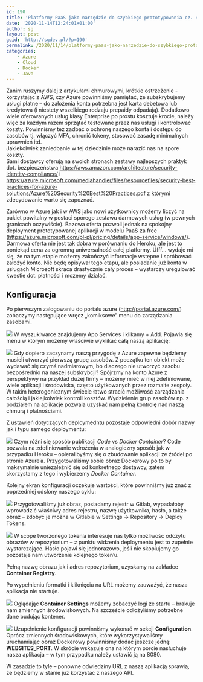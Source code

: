 ```yaml
---
id: 190
title: 'Platformy PaaS jako narzędzie do szybkiego prototypowania cz. 4. – Azure App Service'
date: '2020-11-14T12:24:01+01:00'
author: sg
layout: post
guid: 'http://sgdev.pl/?p=190'
permalink: /2020/11/14/platformy-paas-jako-narzedzie-do-szybkiego-prototypowania-cz-4-azure-app-service/
categories:
    - Azure
    - Cloud
    - Docker
    - Java
---
```


Zanim ruszymy dalej z artykułami chmurowymi, krótkie ostrzeżenie -korzystając z AWS, czy Azure powinniśmy pamiętać, że subskrybujemy usługi płatne – do założenia konta potrzebna jest karta debetowa lub kredytowa (i niestety wszelkiego rodzaju prepaidy odpadają). Dodatkowo wiele oferowanych usług klasy Enterprise po prostu kosztuje krocie, należy więc za każdym razem sprzątać testowane przez nas usługi i kontrolować koszty. Powinniśmy też zadbać o ochronę naszego konta i dostępu do zasobów tj. włączyć MFA, chronić tokeny, stosować zasadę minimalnych uprawnień itd.  
Jakiekolwiek zaniedbanie w tej dziedzinie może narazić nas na spore koszty.  
Sami dostawcy oferują na swoich stronach zestawy najlepszych praktyk dot. bezpieczeństwa <https://aws.amazon.com/architecture/security-identity-compliance/> i <https://azure.microsoft.com/mediahandler/files/resourcefiles/security-best-practices-for-azure-solutions/Azure%20Security%20Best%20Practices.pdf> z którymi zdecydowanie warto się zapoznać.

Zarówno w Azure jak i w AWS jako nowi użytkownicy możemy liczyć na pakiet powitalny w postaci sporego zestawu darmowych usług (w pewnych granicach oczywiście). Bazowa oferta pozwoli jednak na spokojny deployment prototypowanej aplikacji w modelu PaaS za free (<https://azure.microsoft.com/pl-pl/pricing/details/app-service/windows/>). Darmowa oferta nie jest tak dobra w porównaniu do Heroku, ale jest to poniekąd cena za ogromną uniwersalność całej platformy. Ufff… wydaje mi się, że na tym etapie możemy zakończyć informacje wstępne i spróbować założyć konto. Nie będę opisywał tego etapu, ale posiadanie już konta w usługach Microsoft skraca drastycznie cały proces – wystarczy uregulować kwestie dot. płatności i możemy działać.

## Konfiguracja

Po pierwszym zalogowaniu do portalu azure (http://portal.azure.com/) zobaczymy następujące wręcz „komiksowe” menu do zarządzania zasobami.

![](https://sgdev.pl/wp-content/uploads/2020/11/image-1-1024x233.png)
W wyszukiwarce znajdujemy App Services i klikamy + Add. Pojawia się menu w którym możemy właściwie wyklikać całą naszą aplikację:

![](https://sgdev.pl/wp-content/uploads/2020/11/image-2-1024x803.png)
Gdy dopiero zaczynamy naszą przygodę z Azure zapewne będziemy musieli utworzyć pierwszą grupę zasobów. Z początku ten obiekt może wydawać się czymś nadmiarowym, bo dlaczego nie utworzyć zasobu bezpośrednio na naszej subskrybcji? Spójrzmy na konto Azure z perspektywy na przykład dużej firmy – możemy mieć w niej zdefiniowane, wiele aplikacji i środowiska, często użytkowanych przez rozmaite zespoły. W takim heterogonicznym świecie łatwo stracić możliwość zarządzania całością i jakiejkolwiek kontroli kosztów. Wydzielenie grup zasobów np. z podziałem na aplikacje pozwala uzyskać nam pełną kontrolę nad naszą chmurą i płatnościami.

Z ustawień dotyczących deploymedntu pozostaje odpowiedni dobór nazwy jak i typu samego deploymentu:

![](https://sgdev.pl/wp-content/uploads/2020/11/image-3-1024x327.png)
Czym różni się sposób publikacji *Code* vs *Docker Container*? Code pozwala na zdefiniowanie wdrożenia w analogiczny sposób jak w przypadku Heroku – opieralibyśmy się o zbudowanie aplikacji ze źródeł po stronie Azure’a. Przygotowaliśmy sobie obraz Dockerowy po to by maksymalnie uniezależnić się od konkretnego dostawcy, zatem skorzystamy z tego i wybierzemy *Docker Container.*

Kolejny ekran konfiguracji oczekuje wartości, które powinniśmy już znać z poprzedniej odsłony naszego cyklu:

![](https://sgdev.pl/wp-content/uploads/2020/11/image-4-1024x526.png)
Przygotowaliśmy już obraz, posiadamy rejestr w Gitlab, wypadałoby wprowadzić właściwy adres rejestru, nazwę użytkownika, hasło, a także obraz – zdobyć je można w Gitlabie w Settings -&gt; Repository -&gt; Deploy Tokens.

![](https://sgdev.pl/wp-content/uploads/2020/11/image-5-1024x792.png)
W scope tworzonego token’a interesuje nas tylko możliwość odczytu obrazów w repozytorium – z punktu widzenia deploymentu jest to zupełnie wystarczające. Hasło pojawi się jednorazowo, jeśli nie skopiujemy go pozostaje nam utworzenie kolejnego token’u.

Pełną nazwę obrazu jak i adres repozytorium, uzyskamy na zakładce **Container Registry**.

Po wypełnieniu formatki i kliknięciu na URL możemy zauważyć, że nasza aplikacja nie startuje.

![](https://sgdev.pl/wp-content/uploads/2020/11/image-7-1024x153.png)
Oglądając **Container Settings** możemy zobaczyć logi ze startu – brakuje nam zmiennych środowiskowych. Na szczęście odłożyliśmy potrzebne dane budując kontener.

![](https://sgdev.pl/wp-content/uploads/2020/11/image-8-1024x1012.png)
Uzupełnienie konfiguracji powinniśmy wykonać w sekcji **Configuration**. Oprócz zmiennych środowiskowych, które wykorzystywaliśmy uruchamiając obraz Dockerowy powinniśmy dodać jeszcze jedną: **WEBSITES\_PORT**. W skrócie wskazuje ona na którym porcie nasłuchuje nasza aplikacja – w tym przypadku należy ustawić ją na 8080.

W zasadzie to tyle – ponowne odwiedziny URL z naszą aplikacją sprawią, że będziemy w stanie już korzystać z naszego API.